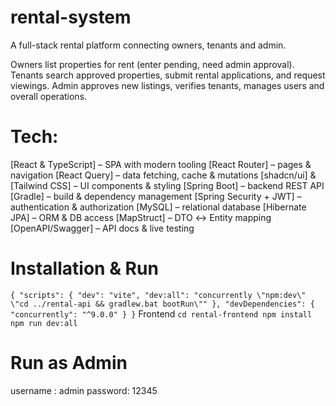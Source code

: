 # rental-system

A full-stack rental platform connecting owners, tenants and admin.

Owners list properties for rent (enter pending, need admin approval).
Tenants search approved properties, submit rental applications, and request viewings.
Admin approves new listings, verifies tenants, manages users and overall operations.

# Tech:

[React & TypeScript] – SPA with modern tooling
[React Router] – pages & navigation
[React Query] – data fetching, cache & mutations
[shadcn/ui] & [Tailwind CSS] – UI components & styling
[Spring Boot] – backend REST API
[Gradle] – build & dependency management
[Spring Security + JWT] – authentication & authorization
[MySQL] – relational database
[Hibernate JPA] – ORM & DB access
[MapStruct] – DTO ↔ Entity mapping
[OpenAPI/Swagger] – API docs & live testing

# Installation & Run
`
{
  "scripts": {
    "dev": "vite",
    "dev:all": "concurrently \"npm:dev\" \"cd ../rental-api && gradlew.bat bootRun\""
  },
  "devDependencies": { "concurrently": "^9.0.0" }
}
`
Frontend
`
cd rental-frontend
npm install
npm run dev:all
`

# Run as Admin

username : admin
password: 12345



